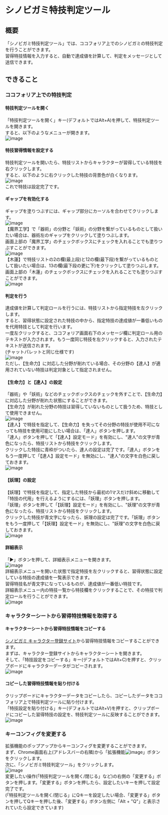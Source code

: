 # シノビガミ特技判定ツール
## 概要
「シノビガミ特技判定ツール」では、ココフォリア上でのシノビガミの特技判定を行うことができます。  
習得特技情報を入力すると、自動で達成値を計算して、判定をメッセージとして送信できます。
## できること
### ココフォリア上での特技判定
#### 特技判定ツールを開く
「特技判定ツールを開く」キー(デフォルトではAlt+A)を押して、特技判定ツールを開きます。  
すると、以下のようなメニューが開きます。  
![image](https://github.com/CA01971172/SinobigamiSkillRole/assets/107534447/e2fff400-e5fa-48a2-a3e0-44a661a6e3d3)
#### 特技習得情報を設定する
特技判定ツールを開いたら、特技リストからキャラクターが習得している特技を右クリックします。  
すると、以下のように右クリックした特技の背景色が白くなります。  
![image](https://github.com/CA01971172/SinobigamiSkillRole/assets/107534447/ddfc847f-d68a-4d6b-9667-52dbdd1309cb)  
これで特技は設定完了です。  
#### ギャップを有効化する
ギャップを塗りつぶすには、ギャップ部分にカーソルを合わせてクリックします。  
![image](https://github.com/CA01971172/SinobigamiSkillRole/assets/107534447/52880cb1-d2c6-4236-8cb7-1e6c7dd528af)  
【魔界工学】で「器術」の分野と「妖術」の分野を繋がっているものとして扱いたい場合は、器術左のギャップをクリックして塗りつぶします。  
画面上部の「魔界工学」のチェックボックスにチェックを入れることでも塗りつぶすことができます。  
![image](https://github.com/CA01971172/SinobigamiSkillRole/assets/107534447/9ab3727f-dffb-43e0-bcd1-54fac9584b14)  
【木蓮】で特技リストの2の欄(最上段)と12の欄(最下段)を繋がっているものとして扱いたい場合は、13の欄(最下段の更に下)をクリックして塗りつぶします。  
画面上部の「木蓮」のチェックボックスにチェックを入れることでも塗りつぶすことができます。  
![image](https://github.com/CA01971172/SinobigamiSkillRole/assets/107534447/6f3b1fe2-5568-4f2e-832f-36f3b48b1ad1)  
#### 判定を行う
達成値を計算して判定ロールを行うには、特技リストから指定特技を左クリックします。  
すると、習得状態に設定された特技の中から、指定特技の達成値が一番低いものを代用特技として判定を行います。  
一度左クリックすると、ココフォリア画面右下のメッセージ欄に判定ロール用のテキストが入力されます。もう一度同じ特技を左クリックすると、入力されたテキストが送信されます。  
(チャットパレットと同じ仕様です)  
![image](https://github.com/CA01971172/SinobigamiSkillRole/assets/107534447/0305fe5d-99c8-4eac-829b-9bb92e2668a6)  
ただし、【生命力】に対応した分野が削れている場合、その分野の【達人】が適用されていない特技は判定対象として指定されません。  
#### 【生命力】と【達人】の設定
「器術」や「妖術」などのチェックボックスのチェックを外すことで、【生命力】に対応した分野が削れた状態にすることができます。  
【生命力】が削れた分野の特技は習得していないものとして扱うため、特技として使用できません。  
![image](https://github.com/CA01971172/SinobigamiSkillRole/assets/107534447/15c5b659-273a-4e81-b1d9-30d4baca2506)  
【達人】で特技を指定して、【生命力】を失ってその分野の特技が使用不可になっても特技を使用可能にしたい場合は、「達人」ボタンを押します。  
「達人」ボタンを押して「【達人】設定モード」を有効にし、"達人"の文字が青色になったら、特技リストから特技をクリックします。  
クリックした特技に青枠がついたら、達人の設定は完了です。「達人」ボタンをもう一度押して「【達人】設定モード」を無効にし、"達人"の文字を白色に戻しておきます。  
![image](https://github.com/CA01971172/SinobigamiSkillRole/assets/107534447/7bebca21-6cd5-438b-96ff-dc1dacdf4064)
#### 【妖理】の設定
【妖理】で特技を指定して、指定した特技から最初の1マスだけ斜めに移動して「特技の代用」を行えるようにするには、「妖理」ボタンを押します。  
「妖理」ボタンを押して「【妖理】設定モード」を有効にし、"妖理"の文字が青色になったら、特技リストから特技をクリックします。  
クリックした特技が青文字になったら、妖理の設定は完了です。「妖理」ボタンをもう一度押して「【妖理】設定モード」を無効にし、"妖理"の文字を白色に戻しておきます。  
![image](https://github.com/CA01971172/SinobigamiSkillRole/assets/107534447/d177bfc5-2c6b-4bac-bb52-c00222319cdf)
#### 詳細表示
「▶」ボタンを押して、詳細表示メニューを開きます。  
![image](https://github.com/CA01971172/SinobigamiSkillRole/assets/107534447/91fcfaae-f96c-45e1-8b3f-5f0da0a9e068)  
詳細表示メニューを開いた状態で指定特技を左クリックすると、習得状態に設定している特技の達成値を一覧表示できます。  
習得特技名が青文字になっているものが、達成値が一番低い特技です。  
詳細表示メニュー内の特技一覧から特技欄をクリックすることで、その特技で判定ロールを行うことができます。  
![image](https://github.com/CA01971172/SinobigamiSkillRole/assets/107534447/115fa290-231e-4e1c-95d0-a589269f258c)
### キャラクターシートから習得特技情報を取得する
#### キャラクターシートから習得特技情報をコピーする
[シノビガミ キャラクター登録サイト](http://character-sheets.appspot.com/shinobigami/)から習得特技情報をコピーすることができます。  
まずは、キャラクター登録サイトからキャラクターシートを開きます。  
そして、「特技設定をコピーする」キー(デフォルトではAlt+C)を押すと、クリップボードにキャラクターデータがコピーされます。  
![image](https://github.com/CA01971172/SinobigamiSkillRole/assets/107534447/7c6de5d6-bd5f-4a40-980b-5449fcea1b89)  
#### コピーした習得特技情報を貼り付ける
クリップボードにキャラクターデータをコピーしたら、コピーしたデータをココフォリア上で特技判定ツールに貼り付けます。  
「特技設定を貼り付ける」キー(デフォルトではAlt+V)を押すと、クリップボードにコピーした習得特技の設定を、特技判定ツールに反映することができます。  
![image](https://github.com/CA01971172/SinobigamiSkillRole/assets/107534447/a33eb811-72c6-410f-a21d-2d6d6a06100b)  
### キーコンフィグを変更する
拡張機能のポップアップからキーコンフィグを変更することができます。  
まず、Chrome画面右上(アドレスバーの右隣)から「拡張機能![image](https://github.com/CA01971172/SinobigamiSkillRole/assets/107534447/bbfa4081-e4d4-4f83-9d08-8aeb5b04552a)」ボタンをクリックします。  
次に、「シノビガミ特技判定ツール」をクリックします。  
![image](https://github.com/CA01971172/SinobigamiSkillRole/assets/107534447/9f02b003-dba7-4e97-b3a9-7dedb23263c2)  
変更したい操作(「特技判定ツールを開く/閉じる」など)の右側の「変更する」ボタンを押します。「変更する」ボタンを押したら、設定したいキーを押して設定完了です。  
(「特技判定ツールを開く/閉じる」にQキーを設定したい場合、「変更する」ボタンを押してQキーを押した後、「変更する」ボタン左側に「Alt + "Q"」と表示されていたら設定できています)
